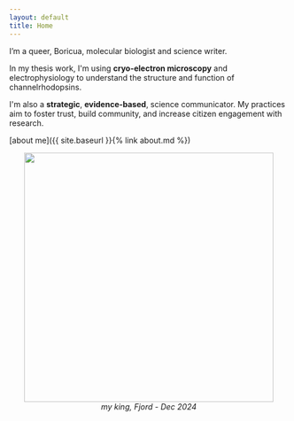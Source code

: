 ```yaml
---
layout: default
title: Home
---
```


I’m a queer, Boricua, molecular biologist and science writer.

In my thesis work, I'm using **cryo-electron microscopy** and electrophysiology to understand the structure and function of channelrhodopsins.

I'm also a **strategic**, **evidence-based**, science communicator. My practices aim to foster trust, build community, and increase citizen engagement with research.

[about me]({{ site.baseurl }}{% link about.md %})

<center> 
<img src="https://hltorresvera.github.io/assets/images/profile.png" width="450" />  
</center>

<center><i>my king, Fjord - Dec 2024 </i></center>
